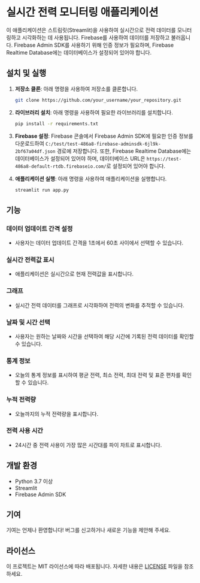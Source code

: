 # 실시간 전력 모니터링 애플리케이션

이 애플리케이션은 스트림릿(Streamlit)을 사용하여 실시간으로 전력 데이터를 모니터링하고 시각화하는 데 사용됩니다. Firebase를 사용하여 데이터를 저장하고 불러옵니다. Firebase Admin SDK를 사용하기 위해 인증 정보가 필요하며, Firebase Realtime Database에는 데이터베이스가 설정되어 있어야 합니다.

## 설치 및 실행

1. **저장소 클론**: 아래 명령을 사용하여 저장소를 클론합니다.
    ```bash
    git clone https://github.com/your_username/your_repository.git
    ```

2. **라이브러리 설치**: 아래 명령을 사용하여 필요한 라이브러리를 설치합니다.
    ```bash
    pip install -r requirements.txt
    ```

3. **Firebase 설정**: Firebase 콘솔에서 Firebase Admin SDK에 필요한 인증 정보를 다운로드하여 `C:/test/test-486a8-firebase-adminsdk-6jl9k-2bf67a04df.json` 경로에 저장합니다. 또한, Firebase Realtime Database에는 데이터베이스가 설정되어 있어야 하며, 데이터베이스 URL은 `https://test-486a8-default-rtdb.firebaseio.com/`로 설정되어 있어야 합니다.

4. **애플리케이션 실행**: 아래 명령을 사용하여 애플리케이션을 실행합니다.
    ```bash
    streamlit run app.py
    ```

## 기능

### 데이터 업데이트 간격 설정

- 사용자는 데이터 업데이트 간격을 1초에서 60초 사이에서 선택할 수 있습니다.

### 실시간 전력값 표시

- 애플리케이션은 실시간으로 현재 전력값을 표시합니다.

### 그래프

- 실시간 전력 데이터를 그래프로 시각화하여 전력의 변화를 추적할 수 있습니다.

### 날짜 및 시간 선택

- 사용자는 원하는 날짜와 시간을 선택하여 해당 시간에 기록된 전력 데이터를 확인할 수 있습니다.

### 통계 정보

- 오늘의 통계 정보를 표시하여 평균 전력, 최소 전력, 최대 전력 및 표준 편차를 확인할 수 있습니다.

### 누적 전력량

- 오늘까지의 누적 전력량을 표시합니다.

### 전력 사용 시간

- 24시간 중 전력 사용이 가장 많은 시간대를 파이 차트로 표시합니다.

## 개발 환경

- Python 3.7 이상
- Streamlit
- Firebase Admin SDK

## 기여

기여는 언제나 환영합니다! 버그를 신고하거나 새로운 기능을 제안해 주세요.

## 라이선스

이 프로젝트는 MIT 라이선스에 따라 배포됩니다. 자세한 내용은 [LICENSE](LICENSE) 파일을 참조하세요.
